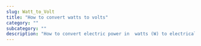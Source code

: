 ```yaml
---
slug: Watt_to_Volt
title: "How to convert watts to volts"
category: ""
subcategory: ""
description: "How to convert electric power in  watts (W) to electrical voltage in volts (V)."
---
```


